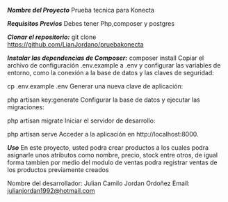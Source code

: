***Nombre del Proyecto***
Prueba tecnica para Konecta

***Requisitos Previos***
Debes tener Php,composer y postgres

***Clonar el repositorio:***
git clone https://github.com/LianJordano/pruebakonecta

***Instalar las dependencias de Composer:***
composer install
Copiar el archivo de configuración .env.example a .env y configurar las variables de entorno, como la conexión a la base de datos y las claves de seguridad:

cp .env.example .env
Generar una nueva clave de aplicación:

php artisan key:generate
Configurar la base de datos y ejecutar las migraciones:

php artisan migrate
Iniciar el servidor de desarrollo:

php artisan serve
Acceder a la aplicación en http://localhost:8000.

***Uso***
En este proyecto, usted podra crear productos a los cuales podra asignarle unos atributos como nombre, precio, stock entre otros, de igual forma tambien por medio del modulo de ventas podra registrar ventas de los productos previamente creados


Nombre del desarrollador: Julian Camilo Jordan Ordoñez
Email: julianjordan1992@hotmail.com
